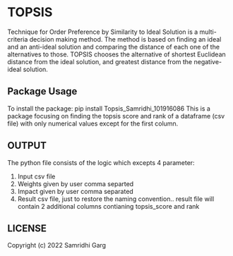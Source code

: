 # TOPSIS
Technique for Order Preference by Similarity to Ideal Solution is a multi-criteria decision making method. The method is based on finding an ideal and an anti-ideal solution and comparing the distance of each one of the alternatives to those. TOPSIS chooses the alternative of shortest Euclidean distance from the ideal solution, and greatest distance from the negative-ideal solution.
## Package Usage
To install the package:
pip install Topsis_Samridhi_101916086
This is a package focusing on finding the topsis score and rank of a dataframe (csv file) with only numerical values except for the first column.
## OUTPUT
The python file consists of the logic which excepts 4 parameter:
1. Input csv file
2. Weights given by user comma separted
3. Impact given by user comma separated
4. Result csv file, just to restore the naming convention.. result file will contain 2 additional columns contianing topsis_score and rank
## LICENSE
Copyright (c) 2022 Samridhi Garg